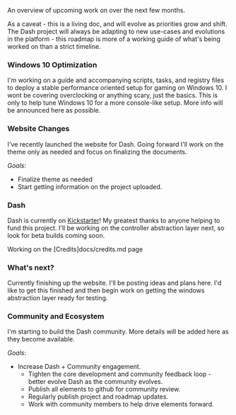 ﻿﻿An overview of upcoming work on over the next few months.

As a caveat - this is a living doc, and will evolve as priorities grow and shift. The Dash project will always be adapting to new use-cases and evolutions in the platform - this roadmap is more of a working guide of what's being worked on than a strict timeline.

### Windows 10 Optimization

I'm working on a guide and accompanying scripts, tasks, and registry files to deploy a stable performance oriented setup for gaming on Windows 10. I wont be covering overclocking or anything scary, just the basics. This is only to help tune Windows 10 for a more console-like setup. More info will be announced here as possible.

### Website Changes

I've recently launched the website for Dash. Going forward I'll work on the theme only as needed and focus on finalizing the documents.

*Goals*:

- Finalize theme as needed
- Start getting information on the project uploaded.


### Dash

Dash is currently on [Kickstarter](https://www.kickstarter.com/projects/2050460584/dash?ref=7f05s1)! My greatest thanks to anyone helping to fund this project. I'll be working on the controller abstraction layer next, so look for beta builds coming soon.

Working on the [Credits]docs/credits.md page

### What's next?

Currently finishing up the website. I'll be posting ideas and plans here. I'd like to get this finished and then begin work on getting the windows abstraction layer ready for testing. 


### Community and Ecosystem

I'm starting to build the Dash community. More details will be added here as they become available.

*Goals*:

- Increase Dash + Community engagement.
  - Tighten the core development and community feedback loop - better evolve Dash as the community evolves.
  - Publish all elements to github for community review.
  - Regularly publish project and roadmap updates.
  - Work with community members to help drive elements forward.





